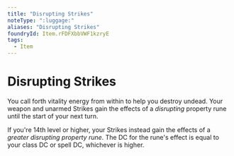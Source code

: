 ```yaml
---
title: "Disrupting Strikes"
noteType: ":luggage:"
aliases: "Disrupting Strikes"
foundryId: Item.rFDFXbbVWF1kzryE
tags:
  - Item
---
```


# Disrupting Strikes

You call forth vitality energy from within to help you destroy undead. Your weapon and unarmed Strikes gain the effects of a _disrupting_ property rune until the start of your next turn.

If you're 14th level or higher, your Strikes instead gain the effects of a _greater disrupting property rune_. The DC for the rune's effect is equal to your class DC or spell DC, whichever is higher.
